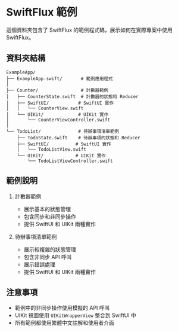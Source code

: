# SwiftFlux 範例

這個資料夾包含了 SwiftFlux 的範例程式碼，展示如何在實際專案中使用 SwiftFlux。

## 資料夾結構

```
ExampleApp/
├── ExampleApp.swift/       # 範例應用程式
│
├── Counter/                # 計數器範例
│   ├── CounterState.swift  # 計數器的狀態和 Reducer
│   ├── SwiftUI/           # SwiftUI 實作
│   │   └── CounterView.swift
│   └── UIKit/             # UIKit 實作
│       └── CounterViewController.swift
│
└── TodoList/              # 待辦事項清單範例
    ├── TodoState.swift    # 待辦事項的狀態和 Reducer
    ├── SwiftUI/          # SwiftUI 實作
    │   └── TodoListView.swift
    └── UIKit/            # UIKit 實作
        └── TodoListViewController.swift
```

## 範例說明

1. 計數器範例
   - 展示基本的狀態管理
   - 包含同步和非同步操作
   - 提供 SwiftUI 和 UIKit 兩種實作

2. 待辦事項清單範例
   - 展示較複雜的狀態管理
   - 包含非同步 API 呼叫
   - 展示錯誤處理
   - 提供 SwiftUI 和 UIKit 兩種實作

## 注意事項

- 範例中的非同步操作使用模擬的 API 呼叫
- UIKit 視圖使用 `UIKitWrapperView` 整合到 SwiftUI 中
- 所有範例都使用繁體中文註解和使用者介面 
